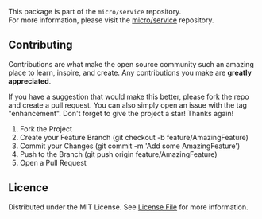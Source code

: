 This package is part of the `micro/service` repository.  
For more information, please visit the [micro/service](https://github.com/debuss/micro-service) repository.

## Contributing

Contributions are what make the open source community such an amazing place to learn, inspire, and create. Any
contributions you make are **greatly appreciated**.

If you have a suggestion that would make this better, please fork the repo and create a pull request. You can also simply open an issue with the tag "enhancement". Don't forget to give the project a star! Thanks again!

1. Fork the Project
2. Create your Feature Branch (git checkout -b feature/AmazingFeature)
3. Commit your Changes (git commit -m 'Add some AmazingFeature')
4. Push to the Branch (git push origin feature/AmazingFeature)
5. Open a Pull Request

## Licence

Distributed under the MIT License. See [License File](https://github.com/debuss/micro-core/blob/master/LICENSE.md) for
more information.
